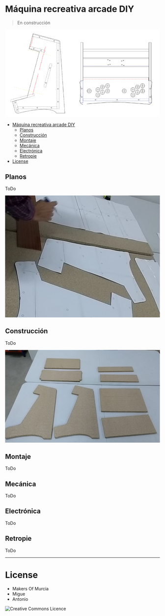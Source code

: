 # Máquina recreativa arcade DIY

> En construcción

![](preview.png)

- [Máquina recreativa arcade DIY](#m%C3%A1quina-recreativa-arcade-diy)
  - [Planos](#planos)
  - [Construcción](#construcci%C3%B3n)
  - [Montaje](#montaje)
  - [Mecánica](#mec%C3%A1nica)
  - [Electrónica](#electr%C3%B3nica)
  - [Retropie](#retropie)
- [License](#license)


## Planos

ToDo

![](img/patrones.png)

## Construcción

ToDo

![](img/madera.png)

## Montaje

ToDo

## Mecánica

ToDo

## Electrónica

ToDo

## Retropie

ToDo


---

# License

- Makers Of Murcia
- Migue
- Antonio

![Creative Commons Licence](http://i.creativecommons.org/l/by-sa/4.0/88x31.png)
